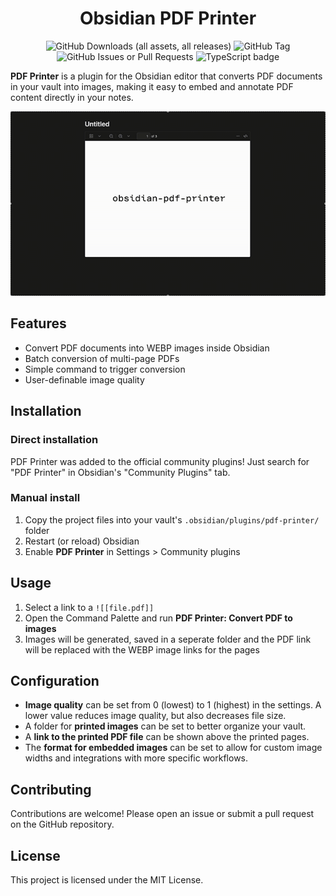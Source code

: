 <h1 align="center">Obsidian PDF Printer</h1>
<p align="center">
<img alt="GitHub Downloads (all assets, all releases)" src="https://img.shields.io/github/downloads/cubexy/obsidian-pdf-printer/total">
<img alt="GitHub Tag" src="https://img.shields.io/github/v/tag/cubexy/obsidian-pdf-printer">
<img alt="GitHub Issues or Pull Requests" src="https://img.shields.io/github/issues/cubexy/obsidian-pdf-printer">
<img alt="TypeScript badge" src="https://shields.io/badge/TypeScript-3178C6?logo=TypeScript&logoColor=FFF&style=flat-square">
</p>

**PDF Printer** is a plugin for the Obsidian editor that converts PDF documents in your vault into images, making it easy to embed and annotate PDF content directly in your notes.

![showcase](media/showcase.gif)

## Features

-   Convert PDF documents into WEBP images inside Obsidian
-   Batch conversion of multi-page PDFs
-   Simple command to trigger conversion
-   User-definable image quality

## Installation

### Direct installation

PDF Printer was added to the official community plugins! Just search for "PDF Printer" in Obsidian's "Community Plugins" tab.

### Manual install

1. Copy the project files into your vault's `.obsidian/plugins/pdf-printer/` folder
2. Restart (or reload) Obsidian
3. Enable **PDF Printer** in Settings > Community plugins

## Usage

1. Select a link to a `![[file.pdf]]`
2. Open the Command Palette and run **PDF Printer: Convert PDF to images**
3. Images will be generated, saved in a seperate folder and the PDF link will be replaced with the WEBP image links for the pages

## Configuration

-   **Image quality** can be set from 0 (lowest) to 1 (highest) in the settings. A lower value reduces image quality, but also decreases file size.
-   A folder for **printed images** can be set to better organize your vault.
-   A **link to the printed PDF file** can be shown above the printed pages.
-   The **format for embedded images** can be set to allow for custom image widths and integrations with more specific workflows.

## Contributing

Contributions are welcome! Please open an issue or submit a pull request on the GitHub repository.

## License

This project is licensed under the MIT License.
